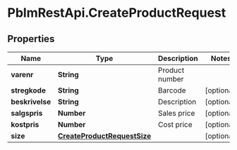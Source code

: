 # PblmRestApi.CreateProductRequest

## Properties
Name | Type | Description | Notes
------------ | ------------- | ------------- | -------------
**varenr** | **String** | Product number | 
**stregkode** | **String** | Barcode | [optional] 
**beskrivelse** | **String** | Description | [optional] 
**salgspris** | **Number** | Sales price | [optional] 
**kostpris** | **Number** | Cost price | [optional] 
**size** | [**CreateProductRequestSize**](CreateProductRequestSize.md) |  | [optional] 
